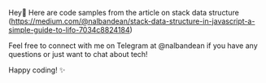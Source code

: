 Hey👋 Here are code samples from the article on stack data structure
(https://medium.com/@nalbandean/stack-data-structure-in-javascript-a-simple-guide-to-lifo-7034c8824184)

Feel free to connect with me on Telegram at @nalbandean if you have any questions or just want to chat about tech!

Happy coding! ✨
